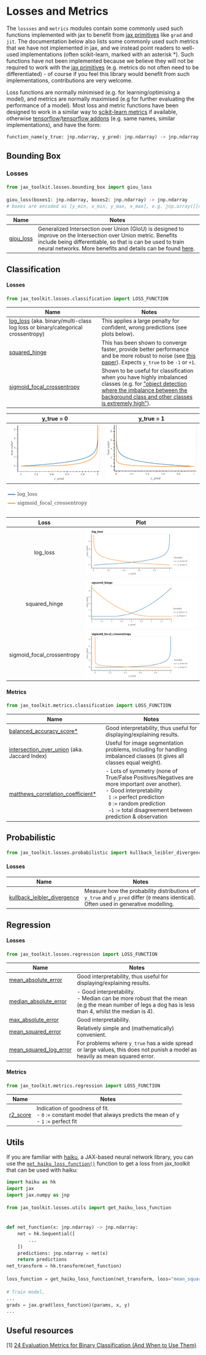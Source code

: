 # Losses and Metrics

The `lossses` and `metrics` modules contain some commonly used such functions implemented with jax to benefit from [jax primitives](https://jax.readthedocs.io/en/latest/notebooks/How_JAX_primitives_work.html) like `grad` and `jit`. The documentation below also lists some commonly used such metrics that we have not implemented in jax, and we instead point readers to well-used implementations (often scikit-learn, marked with an asterisk *). Such functions have not been implemented because we believe they will not be required to work with the [jax primitives](https://jax.readthedocs.io/en/latest/notebooks/How_JAX_primitives_work.html) (e.g. metrics do not often need to be differentiated) - of course if you feel this library would benefit from such implementations, contributions are very welcome. 

Loss functions are normally minimised (e.g. for learning/optimising a model), and metrics are normally maximised (e.g for further evaluating the performance of a model). Most loss and metric functions have been designed to work in a similar way to [scikit-learn metrics](https://scikit-learn.org/stable/modules/classes.html#module-sklearn.metrics) if available, otherwise [tensorflow](https://www.tensorflow.org/api_docs/python/tf)/[tensorflow addons](https://www.tensorflow.org/addons/api_docs/python/tfa/) (e.g. same names, similar implementations), and have the form:

```python
function_name(y_true: jnp.ndarray, y_pred: jnp.ndarray) -> jnp.ndarray
``` 


## Bounding Box
### Losses
```python
from jax_toolkit.losses.bounding_box import giou_loss

giou_loss(boxes1: jnp.ndarray, boxes2: jnp.ndarray) -> jnp.ndarray
# boxes are encoded as [y_min, x_min, y_max, x_max], e.g. jnp.array([[4.0, 3.0, 7.0, 5.0], [5.0, 6.0, 10.0, 7.0]])
```

| Name | Notes |
|---|---|
| [giou_loss](https://github.com/asmith26/jax_toolkit/blob/master/jax_toolkit/losses/bounding_box.py#L6) | Generalized Intersection over Union (GIoU) is designed to improve on the Intersection over Union metric. Benefits include being differentiable, so that is can be used to train neural networks. More benefits and details can be found [here](https://giou.stanford.edu/). |


## Classification
#### Losses
```python
from jax_toolkit.losses.classification import LOSS_FUNCTION
```

| Name | Notes |
|---|---|
| [log_loss](https://github.com/asmith26/jax_toolkit/blob/master/jax_toolkit/losses/classification.py#L30) (aka. binary/multi-class log loss or binary/categorical crossentropy) | This applies a large penalty for confident, wrong predictions (see plots below). |
| [squared_hinge](https://github.com/asmith26/jax_toolkit/blob/master/jax_toolkit/losses/classification.py#L37) | This has been shown to converge faster, provide better performance and be more robust to noise (see [this paper](https://arxiv.org/abs/1702.05659)). Expects `y_true` to be `-1` or `+1`. |
| [sigmoid_focal_crossentropy](https://github.com/asmith26/jax_toolkit/blob/master/jax_toolkit/losses/classification.py#L75) | Shown to be useful for classification when you have highly imbalanced classes (e.g. for ["object detection where the imbalance between the background class and other classes is extremely high"](https://www.tensorflow.org/addons/api_docs/python/tfa/losses/SigmoidFocalCrossEntropy)). |


y_true = 0 | y_true = 1
:---:|:---:
![](img/comparing_loss_functions_when_y_true=0.png)  |  ![](img/comparing_loss_functions_when_y_true=1.png)

![](img/colour_schemes.png)

Loss | Plot
:---:|:---:
log_loss | ![](img/log_loss.png)
squared_hinge | ![](img/squared_hinge.png)
sigmoid_focal_crossentropy | ![](img/sigmoid_focal_crossentropy.png)

#### Metrics
```python
from jax_toolkit.metrics.classification import LOSS_FUNCTION
```

| Name | Notes |
|---|---|
| [balanced_accuracy_score*](https://scikit-learn.org/stable/modules/generated/sklearn.metrics.balanced_accuracy_score.html#sklearn-metrics-balanced-accuracy-score) | Good interpretability, thus useful for displaying/explaining results. |
| [intersection_over_union](https://github.com/asmith26/jax_toolkit/blob/master/jax_toolkit/metrics/classification.py#L14) (aka. Jaccard Index) | Useful for image segmentation problems, including for handling imbalanced classes (it gives all classes equal weight). |
| [matthews_correlation_coefficient*](https://scikit-learn.org/stable/modules/generated/sklearn.metrics.matthews_corrcoef.html#sklearn-metrics-matthews-corrcoef) | - Lots of symmetry (none of True/False Positives/Negatives are more important over another).<br/>- Good interpretability<br/>&nbsp;&nbsp;`1` := perfect prediction<br/>&nbsp;&nbsp;`0` := random prediction<br/>&nbsp;&nbsp;`−1` := total disagreement between prediction & observation |


## Probabilistic
```python
from jax_toolkit.losses.probabilistic import kullback_leibler_divergence
```

#### Losses
| Name | Notes |
|---|---|
| [kullback_leibler_divergence](https://github.com/asmith26/jax_toolkit/blob/master/jax_toolkit/losses/probabilistic.py#L6) | Measure how the probability distributions of `y_true` and `y_pred` differ (`0` means identical). Often used in generative modelling. |


## Regression
#### Losses
```python
from jax_toolkit.losses.regression import LOSS_FUNCTION
```

| Name | Notes |
|---|---|
| [mean_absolute_error](https://github.com/asmith26/jax_toolkit/blob/master/jax_toolkit/losses/regression.py#L6) | Good interpretability, thus useful for displaying/explaining results. |
| [median_absolute_error](https://github.com/asmith26/jax_toolkit/blob/master/jax_toolkit/losses/regression.py#L13) | - Good interpretability.<br/>- Median can be more robust that the mean (e.g the mean number of legs a dog has is less than 4, whilst the median is 4). |
| [max_absolute_error](https://github.com/asmith26/jax_toolkit/blob/master/jax_toolkit/losses/regression.py#L20) | Good interpretability. |
| [mean_squared_error](https://github.com/asmith26/jax_toolkit/blob/master/jax_toolkit/losses/regression.py#L27) | Relatively simple and (mathematically) convenient. |
| [mean_squared_log_error](https://github.com/asmith26/jax_toolkit/blob/master/jax_toolkit/losses/regression.py#L32) | For problems where `y_true` has a wide spread or large values, this does not punish a model as heavily as mean squared error. |

#### Metrics
```python
from jax_toolkit.metrics.regression import LOSS_FUNCTION
```

| Name | Notes |
|---|---|
| [r2_score](https://github.com/asmith26/jax_toolkit/blob/master/jax_toolkit/metrics/regression.py#L6) | Indication of goodness of fit.<br/>- `0` := constant model that always predicts the mean of y<br/>- `1` := perfect fit |


## Utils
If you are familiar with [haiku](https://github.com/deepmind/dm-haiku), a JAX-based neural network library, you can use the [`get_haiku_loss_function()`](https://github.com/asmith26/jax_toolkit/blob/master/jax_toolkit/losses/utils.py#L44) function to get a loss from jax_toolkit that can be used with haiku:

```python
import haiku as hk
import jax
import jax.numpy as jnp

from jax_toolkit.losses.utils import get_haiku_loss_function


def net_function(x: jnp.ndarray) -> jnp.ndarray:
    net = hk.Sequential([
        ...
    ])
    predictions: jnp.ndarray = net(x)
    return predictions
net_transform = hk.transform(net_function)

loss_function = get_haiku_loss_function(net_transform, loss="mean_squared_error")

# Train model,
...
grads = jax.grad(loss_function)(params, x, y)
...
``` 


## Useful resources
[1] [24 Evaluation Metrics for Binary Classification (And When to Use Them)](https://neptune.ai/blog/evaluation-metrics-binary-classification)
